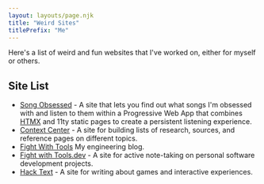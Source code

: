 ```yaml
---
layout: layouts/page.njk
title: "Weird Sites"
titlePrefix: "Me"
---
```


Here's a list of weird and fun websites that I've worked on, either for myself or others.

## Site List

- [Song Obsessed](https://songobsessed.com) - A site that lets you find out what songs I'm obsessed with and listen to them within a Progressive Web App that combines [HTMX](https://htmx.org/) and 11ty static pages to create a persistent listening experience.
- [Context Center](https://context.center) - A site for building lists of research, sources, and reference pages on different topics.
- [Fight With Tools](https://davidpham5.github.io) My engineering blog.
- [Fight with Tools.dev](https://fightwithtools.dev/) - A site for active note-taking on personal software development projects.
- [Hack Text](https://hacktext.com/) - A site for writing about games and interactive experiences.
